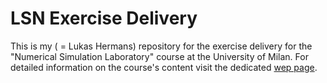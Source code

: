 # LSN Exercise Delivery

This is my ( = Lukas Hermans) repository for the exercise delivery for the "Numerical Simulation Laboratory" course at the University of Milan. For detailed information on the course's content visit the dedicated [wep page](https://www.unimi.it/en/education/degree-programme-courses/2021/numerical-simulation-laboratory).
